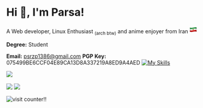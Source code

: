 # Hi 👋, I'm Parsa!
A Web developer, Linux Enthusiast <sub>(arch btw)</sub> and anime enjoyer from Iran <img src="flag-of-iran-emoji-ios.png" width="20" height="20" alt="Flag of Iran">

**Degree:** Student

**Email:** psrzp1386@gmail.com
**PGP Key:** 075499BE6CCF04E89CA13D8A337219A8ED9A4AED
[![My Skills](https://skillicons.dev/icons?i=html,css,js,php,wordpress,python,linux,sqlite)](https://skillicons.dev)

![](http://github-profile-summary-cards.vercel.app/api/cards/profile-details?username=parsa-gp&theme=darcula) 

![](http://github-profile-summary-cards.vercel.app/api/cards/repos-per-language?username=parsa-gp&theme=darcula)
![](http://github-profile-summary-cards.vercel.app/api/cards/most-commit-language?username=parsa-gp&theme=darcula)

![visit counter!!](https://count.getloli.com/get/@parsa-gp)

